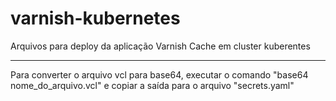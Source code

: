# varnish-kubernetes
Arquivos para deploy da aplicação Varnish Cache em cluster kuberentes


---


Para converter o arquivo vcl para base64, executar o comando "base64 nome_do_arquivo.vcl" e copiar a saída para o arquivo "secrets.yaml"
